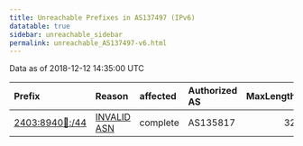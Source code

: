 ```yaml
---
title: Unreachable Prefixes in AS137497 (IPv6)
datatable: true
sidebar: unreachable_sidebar
permalink: unreachable_AS137497-v6.html
---
```


Data as of 2018-12-12 14:35:00 UTC


<div class="datatable-begin"></div>

| Prefix                                                         | Reason                                                                                                     | affected   | Authorized AS   |   MaxLength | Anchor                                       |   unreachable /48s |
|:---------------------------------------------------------------|:-----------------------------------------------------------------------------------------------------------|:-----------|:----------------|------------:|:---------------------------------------------|-------------------:|
| [2403:8940:100::/44](https://stat.ripe.net/2403:8940:100::/44) | [INVALID ASN](https://rpki-validator.ripe.net/announcement-preview?asn=AS137497&prefix=2403:8940:100::/44) | complete   | AS135817        |          32 | [APNIC](unreachable_APNIC_RPKI_Root-v6.html) |                 16 |

<div class="datatable-end"></div>